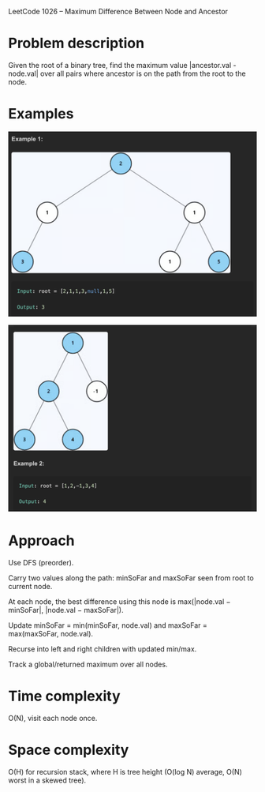 LeetCode 1026 – Maximum Difference Between Node and Ancestor
# Problem description
Given the root of a binary tree, find the maximum value |ancestor.val - node.val| over all pairs where ancestor is on the path from the root to the node.

# Examples
![example number 1](./example1.png)

![example number 2](./example2.png)


# Approach 

Use DFS (preorder).

Carry two values along the path: minSoFar and maxSoFar seen from root to current node.

At each node, the best difference using this node is max(|node.val − minSoFar|, |node.val − maxSoFar|).

Update minSoFar = min(minSoFar, node.val) and maxSoFar = max(maxSoFar, node.val).

Recurse into left and right children with updated min/max.

Track a global/returned maximum over all nodes.

# Time complexity
O(N), visit each node once.

# Space complexity
O(H) for recursion stack, where H is tree height (O(log N) average, O(N) worst in a skewed tree).


